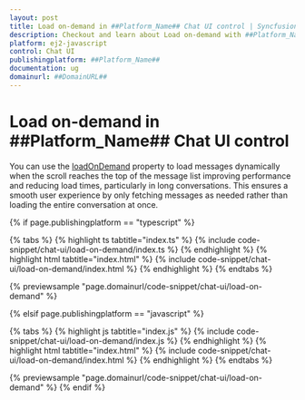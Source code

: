 ```yaml
---
layout: post
title: Load on-demand in ##Platform_Name## Chat UI control | Syncfusion
description: Checkout and learn about Load on-demand with ##Platform_Name## Chat UI control of Syncfusion Essential JS 2 and more.
platform: ej2-javascript
control: Chat UI
publishingplatform: ##Platform_Name##
documentation: ug
domainurl: ##DomainURL##
---
```


# Load on-demand in ##Platform_Name## Chat UI control

You can use the [loadOnDemand](../api/chat-ui#loadondemand) property to load messages dynamically when the scroll reaches the top of the message list improving performance and reducing load times, particularly in long conversations. This ensures a smooth user experience by only fetching messages as needed rather than loading the entire conversation at once.

{% if page.publishingplatform == "typescript" %}

{% tabs %}
{% highlight ts tabtitle="index.ts" %}
{% include code-snippet/chat-ui/load-on-demand/index.ts %}
{% endhighlight %}
{% highlight html tabtitle="index.html" %}
{% include code-snippet/chat-ui/load-on-demand/index.html %}
{% endhighlight %}
{% endtabs %}
        
{% previewsample "page.domainurl/code-snippet/chat-ui/load-on-demand" %}

{% elsif page.publishingplatform == "javascript" %}

{% tabs %}
{% highlight js tabtitle="index.js" %}
{% include code-snippet/chat-ui/load-on-demand/index.js %}
{% endhighlight %}
{% highlight html tabtitle="index.html" %}
{% include code-snippet/chat-ui/load-on-demand/index.html %}
{% endhighlight %}
{% endtabs %}

{% previewsample "page.domainurl/code-snippet/chat-ui/load-on-demand" %}
{% endif %}
